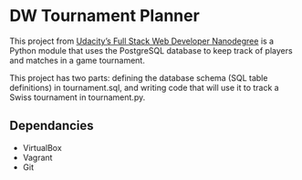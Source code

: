 # DW Tournament Planner

This project from [Udacity’s Full Stack Web Developer Nanodegree](https://www.udacity.com/course/nd004) is a Python module that uses the PostgreSQL database to keep track of players and matches in a game tournament.
<br>

This project has two parts: defining the database schema (SQL table definitions) in tournament.sql, and writing code that will use it to track a Swiss tournament in tournament.py.

## Dependancies

* VirtualBox
* Vagrant
* Git
